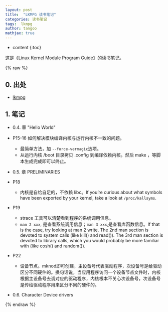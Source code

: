```yaml
---
layout: post
title:  "LKMPG 读书笔记"
categories: 读书笔记
tags:  lkmpg
author: tangoo
mathjax: true
---
```



* content
{:toc}

这是《Linux Kernel Module Program Guide》的读书笔记。





{% raw %}

## 0. 出处

* [lkmpg](https://sysprog21.github.io/lkmpg/)

## 1. 笔记

* 0.4. 章 "Hello World"

* P15-16 如何解决模块编译内核与运行内核不一致的问题。
  * 最简单方法，加 `--force-vermagic`选项。
  * 从运行内核 /boot 目录拷贝 .config 到编译依赖内核。然后 make ，等脚本生成完成即可以终止。

* 0.5. 章 PRELIMINARIES
  
* P18
  * 内核是自给自足的，不依赖 libc。If you’re curious about what symbols have been exported by your kernel, take a look at `/proc/kallsyms`.

* P19 
  * strace 工具可以清楚看到程序的系统调用信息。
  * `man 2 xxx`, 是查看系统调用信息；`man 3 xxx`,是查看库函数信息。If that is the case, try looking at man 2 write. The 2nd man section is devoted to system calls (like kill() and read()). The 3rd man section is devoted to library calls, which you would probably be more familiar with (like cosh() and random()).

* P22
  * 设备节点。mknod即可创建，主设备号代表驱动程序，次设备号是给驱动区分不同硬件的。换句话说，当应用程序访问一个设备节点文件时，内核根据主设备号去调对应的驱动程序，内核根本不关心次设备号，次设备号是传给驱动程序用来区分不同的硬件的。

* 0.6. Character Device drivers



{% endraw %}
